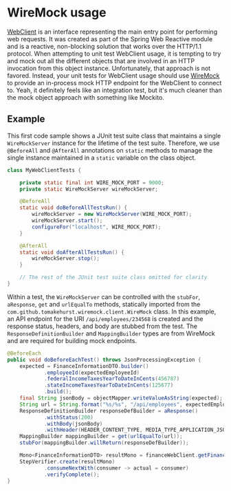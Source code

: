 # WireMock usage

[WebClient](https://docs.spring.io/spring-framework/docs/current/reference/html/web-reactive.html#webflux-client) is an interface representing the main entry point for performing web requests. It was created as part of the Spring Web Reactive module and is a reactive, non-blocking solution that works over the HTTP/1.1 protocol. When attempting to unit test WebClient usage, it is tempting to try and mock out all the different objects that are involved in an HTTP invocation from this object instance. Unfortunately, that approach is not favored. Instead, your unit tests for WebClient usage should use [WireMock](http://wiremock.org/) to provide an in-process mock HTTP endpoint for the WebClient to connect to. Yeah, it definitely feels like an integration test, but it's much cleaner than the mock object approach with something like Mockito.

## Example

This first code sample shows a JUnit test suite class that maintains a single `WireMockServer` instance for the lifetime of the test suite. Therefore, we use `@BeforeAll` and `@AfterAll` annotations on `static` methods to manage the single instance maintained in a `static` variable on the class object.


```java
class MyWebClientTests {

    private static final int WIRE_MOCK_PORT = 9000;
    private static WireMockServer wireMockServer;

    @BeforeAll
    static void doBeforeAllTestsRun() {
        wireMockServer = new WireMockServer(WIRE_MOCK_PORT);
        wireMockServer.start();
        configureFor("localhost", WIRE_MOCK_PORT);
    }

    @AfterAll
    static void doAfterAllTestsRun() {
        wireMockServer.stop();
    }

    // The rest of the JUnit test suite class omitted for clarity
}
```

Within a test, the `WireMockServer` can be controlled with the `stubFor`, `aResponse`, `get` and `urlEqualTo` methods, statically imported from the `com.github.tomakehurst.wiremock.client.WireMock` class. In this example, an API endpoint for the URI `/api/employees/234568` is created and the response status, headers, and body are stubbed from the test. The `ResponseDefinitionBuilder` and `MappingBuilder` types are from WireMock and are required for building mock endpoints.


```java
@BeforeEach
public void doBeforeEachTest() throws JsonProcessingException {
    expected = FinanceInformationDTO.builder()
            .employeeId(expectedEmployeeId)
            .federalIncomeTaxesYearToDateInCents(456787)
            .stateIncomeTaxesYearToDateInCents(125677)
            .build();
    final String jsonBody = objectMapper.writeValueAsString(expected);
    String url = String.format("%s/%s", "/api/employees", expectedEmployeeId);
    ResponseDefinitionBuilder responseDefBuilder = aResponse()
            .withStatus(200)
            .withBody(jsonBody)
            .withHeader(HEADER_CONTENT_TYPE, MEDIA_TYPE_APPLICATION_JSON);
    MappingBuilder mappingBuilder = get(urlEqualTo(url));
    stubFor(mappingBuilder.willReturn(responseDefBuilder));

    Mono<FinanceInformationDTO> resultMono = financeWebClient.getFinanceInformationByEmployeeId(expectedEmployeeId);
    StepVerifier.create(resultMono)
            .consumeNextWith(consumer -> actual = consumer)
            .verifyComplete();
}
```

